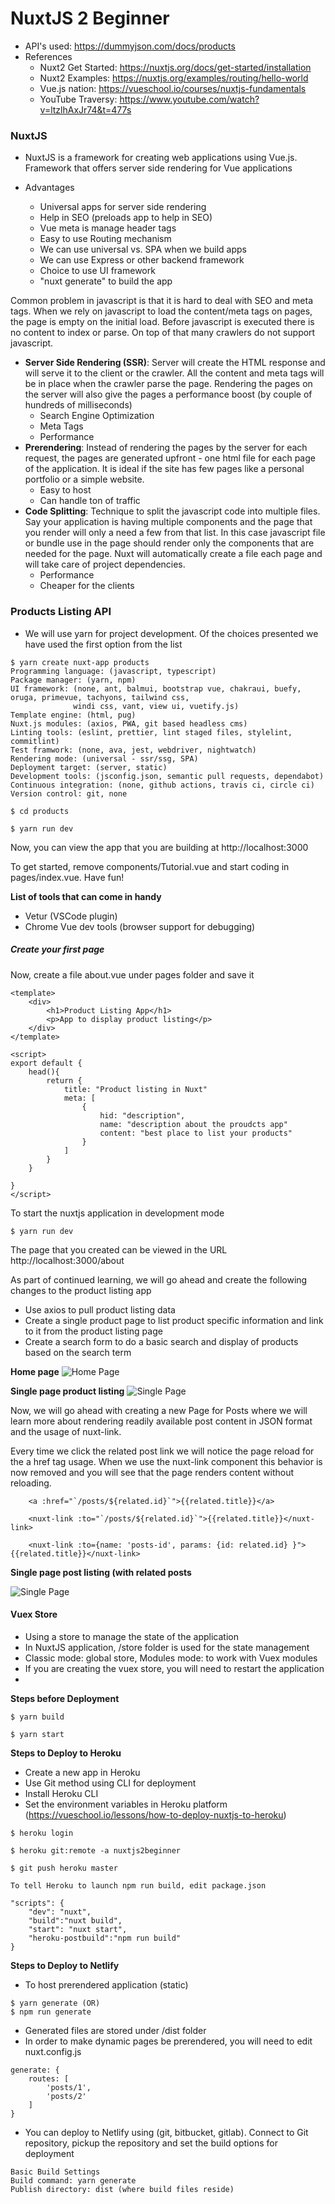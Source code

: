 # NuxtJS 2 Beginner

* API's used: https://dummyjson.com/docs/products
* References
  * Nuxt2 Get Started: https://nuxtjs.org/docs/get-started/installation
  * Nuxt2 Examples: https://nuxtjs.org/examples/routing/hello-world
  * Vue.js nation: https://vueschool.io/courses/nuxtjs-fundamentals
  * YouTube Traversy: https://www.youtube.com/watch?v=ltzlhAxJr74&t=477s


### NuxtJS

* NuxtJS is a framework for creating web applications using Vue.js. Framework that offers server side rendering for Vue applications

* Advantages
  * Universal apps for server side rendering
  * Help in SEO (preloads app to help in SEO)
  * Vue meta is manage header tags
  * Easy to use Routing mechanism
  * We can use universal vs. SPA when we build apps
  * We can use Express or other backend framework
  * Choice to use UI framework
  * "nuxt generate" to build the app

Common problem in javascript is that it is hard to deal with SEO and meta tags. When we rely on javascript to load the content/meta tags on pages, the page is empty on the initial load. Before javascript is executed there is no content to index or parse. On top of that many crawlers do not support javascript. 
* **Server Side Rendering (SSR)**: Server will create the HTML response and will serve it to the client or the crawler. All the content and meta tags will be in place when the crawler parse the page. Rendering the pages on the server will also give the pages a performance boost (by couple of hundreds of milliseconds)
  * Search Engine Optimization 
  * Meta Tags
  * Performance
* **Prerendering**: Instead of rendering the pages by the server for each request, the pages are generated upfront - one html file for each page of the application. It is ideal if the site has few pages like a personal portfolio or a simple website.
  * Easy to host
  * Can handle ton of traffic
* **Code Splitting**: Technique to split the javascript code into multiple files. Say your application is having multiple components and the page that you render will only a need a few from that list. In this case javascript file or bundle use in the page should render only the components that are needed for the page. Nuxt will automatically create a file each page and will take care of project dependencies. 
  * Performance
  * Cheaper for the clients

### Products Listing API

* We will use yarn for project development. Of the choices presented we have used the first option from the list

```
$ yarn create nuxt-app products
Programming language: (javascript, typescript)
Package manager: (yarn, npm)
UI framework: (none, ant, balmui, bootstrap vue, chakraui, buefy, oruga, primevue, tachyons, tailwind css, 
              windi css, vant, view ui, vuetify.js)
Template engine: (html, pug)
Nuxt.js modules: (axios, PWA, git based headless cms)
Linting tools: (eslint, prettier, lint staged files, stylelint, commitlint)
Test framwork: (none, ava, jest, webdriver, nightwatch)
Rendering mode: (universal - ssr/ssg, SPA)
Deployment target: (server, static)
Development tools: (jsconfig.json, semantic pull requests, dependabot)
Continuous integration: (none, github actions, travis ci, circle ci)
Version control: git, none

$ cd products

$ yarn run dev

```

Now, you can view the app that you are building at http://localhost:3000

To get started, remove components/Tutorial.vue and start coding in pages/index.vue. Have fun!

**List of tools that can come in handy**
  * Vetur (VSCode plugin)
  * Chrome Vue dev tools (browser support for debugging)

##### Create your first page

Now, create a file about.vue under pages folder and save it
```
<template>
    <div>
        <h1>Product Listing App</h1>
        <p>App to display product listing</p>
    </div>
</template>

<script>
export default {
    head(){
        return {
            title: "Product listing in Nuxt"
            meta: [
                {
                    hid: "description",
                    name: "description about the proudcts app"
                    content: "best place to list your products"
                }
            ]
        }
    }
    
}
</script>
```

To start the nuxtjs application in development mode
```
$ yarn run dev
```

The page that you created can be viewed in the URL http://localhost:3000/about

As part of continued learning, we will go ahead and create the following changes to the product listing app
* Use axios to pull product listing data
* Create a single product page to list product specific information and link to it from the product listing page
* Create a search form to do a basic search and display of products based on the search term

**Home page**
![Home Page](./assets/nuxt2-home.jpg)

**Single page product listing**
![Single Page](./assets/nuxt2-singlepage.jpg)

Now, we will go ahead with creating a new Page for Posts where we will learn more about rendering readily available post content in JSON format and the usage of nuxt-link.

Every time we click the related post link we will notice the page reload for the a href tag usage. When we use the nuxt-link component this behavior is now removed and you will see that the page renders content without reloading. 
```
    <a :href="`/posts/${related.id}`">{{related.title}}</a>
                
    <nuxt-link :to="`/posts/${related.id}`">{{related.title}}</nuxt-link>

    <nuxt-link :to={name: 'posts-id', params: {id: related.id} }">{{related.title}}</nuxt-link>
```

**Single page post listing (with related posts**

![Single Page](./assets/nuxt2-posts.jpg)


#### Vuex Store
* Using a store to manage the state of the application
* In NuxtJS application, /store folder is used for the state management
* Classic mode: global store, Modules mode: to work with Vuex modules
* If you are creating the vuex store, you will need to restart the application
* 


**Steps before Deployment**
```
$ yarn build

$ yarn start
```

**Steps to Deploy to Heroku**
* Create a new app in Heroku
* Use Git method using CLI for deployment
* Install Heroku CLI
* Set the environment variables in Heroku platform (https://vueschool.io/lessons/how-to-deploy-nuxtjs-to-heroku)
```
$ heroku login

$ heroku git:remote -a nuxtjs2beginner

$ git push heroku master

To tell Heroku to launch npm run build, edit package.json

"scripts": {
    "dev": "nuxt",
    "build":"nuxt build",
    "start": "nuxt start",
    "heroku-postbuild":"npm run build"
}
```

**Steps to Deploy to Netlify**
* To host prerendered application (static)
```
$ yarn generate (OR)
$ npm run generate
```
* Generated files are stored under /dist folder
* In order to make dynamic pages be prerendered, you will need to edit nuxt.config.js
```
generate: {
    routes: [
        'posts/1',
        'posts/2'
    ]
}
```
* You can deploy to Netlify using (git, bitbucket, gitlab). Connect to Git repository, pickup the repository and set the build options for deployment
```
Basic Build Settings
Build command: yarn generate
Publish directory: dist (where build files reside)

```
